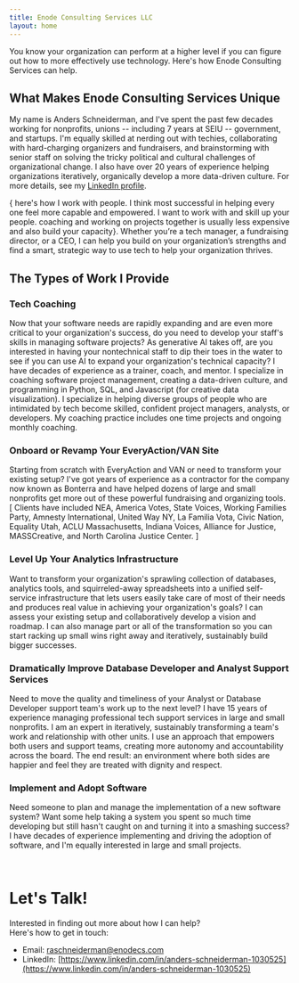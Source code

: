 ```yaml
---
title: Enode Consulting Services LLC
layout: home
---
```


You know your organization can perform at a higher level if you can figure out how to more effectively use technology. Here's how Enode Consulting Services can help. 

## What Makes Enode Consulting Services Unique

My name is Anders Schneiderman, and I've spent the past few decades working for nonprofits, unions -- including 7 years at SEIU --  government, and startups.   I'm equally skilled at nerding out with techies, collaborating with hard-charging organizers and fundraisers, and brainstorming with senior staff on solving the tricky political and cultural challenges of organizational change. I also have over 20 years of experience helping organizations iteratively, organically develop  a more data-driven culture. For more details, see my [LinkedIn profile](https://www.linkedin.com/in/anders-schneiderman-1030525).

  { here's how I work with people.  I think most successful in helping every one feel more capable and empowered. I want to work with and skill up your people.  coaching and working on projects together  is usually less expensive and also build your capacity}. 
  Whether you’re a tech manager, a fundraising director, or a CEO, I can help you build on your organization’s strengths and find a smart, strategic way to use  tech to help your organization thrives.

## The Types of Work I Provide

### Tech Coaching

Now that your software needs are rapidly expanding and are even more critical to your organization's success, do you need to develop your staff's skills in managing software projects?
As generative AI takes off, are you interested in having your nontechnical staff to dip their toes in the water to see if you can use AI to expand your organization's technical capacity? I have decades of experience as a trainer, coach, and mentor. I specialize in coaching software project management, creating a data-driven  culture, and programming in Python, SQL, and 
Javascript (for creative data visualization).  I specialize in helping diverse groups of people who are intimidated by tech become
skilled, confident project managers, analysts, or developers.  My coaching practice includes one time projects and ongoing monthly coaching.


### Onboard or Revamp  Your EveryAction/VAN Site

Starting from scratch with EveryAction and VAN or need to transform your existing setup?  I've got years of experience as a contractor for the company now known as Bonterra and have helped dozens of large and small nonprofits get more out of these powerful fundraising and organizing tools. [ Clients have included NEA, America Votes, State Voices, Working Families Party, Amnesty International, United Way NY, La Familia Vota, Civic Nation, Equality Utah, ACLU Massachusetts, Indiana Voices, Alliance for Justice, MASSCreative, and North Carolina Justice Center. ]

### Level Up Your Analytics Infrastructure 

Want to transform your organization's sprawling collection of databases, analytics tools, and squirreled-away spreadsheets into a unified self-service infrastructure that lets users easily take care of most of their needs and produces real value in achieving your organization's goals? I can assess your existing setup and collaboratively develop  a vision and roadmap.  I can also manage part or all of the transformation so you can start racking up small wins right away and iteratively, sustainably build bigger successes.

### Dramatically Improve Database Developer and Analyst Support Services

Need to move the quality and timeliness of your Analyst or Database Developer support team's work up to the next level? I have 15 years of experience managing professional tech support services in large and small nonprofits.  I am an expert in iteratively, sustainably transforming a team's work and relationship with other units. I use an approach that empowers both users and support teams, creating more autonomy and accountability across the board. The end result: an environment where both sides are happier and feel they are treated with dignity and respect.

### Implement and Adopt Software

Need someone to plan and manage the implementation of a new software system?  Want some help  taking a system you spent so much time developing but still hasn't caught on and  turning it into a smashing success? I have decades of experience implementing and driving the adoption of software, and I'm equally interested in large and small projects. 



<br/>

# Let's Talk!

Interested in finding out more about how I can help?
<br/>Here's how to get in touch:

- Email: raschneiderman@enodecs.com
- LinkedIn: [https://www.linkedin.com/in/anders-schneiderman-1030525](https://www.linkedin.com/in/anders-schneiderman-1030525)
